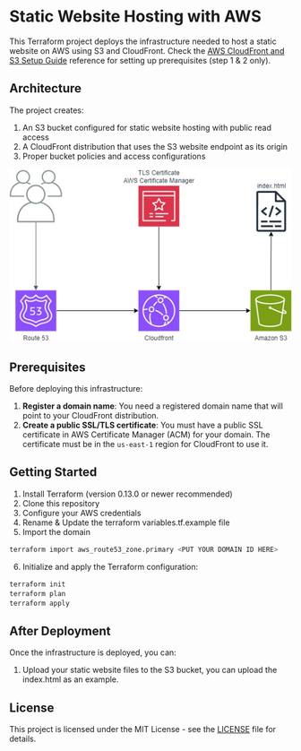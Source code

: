 # Static Website Hosting with AWS

This Terraform project deploys the infrastructure needed to host a static website on AWS using S3 and CloudFront. Check the [AWS CloudFront and S3 Setup Guide](https://docs.aws.amazon.com/Route53/latest/DeveloperGuide/getting-started-cloudfront-overview.html) reference for setting up prerequisites (step 1 & 2 only).

## Architecture

The project creates:
1. An S3 bucket configured for static website hosting with public read access
2. A CloudFront distribution that uses the S3 website endpoint as its origin
3. Proper bucket policies and access configurations

![Alt Text](staticWebHosting.jpg)


## Prerequisites

Before deploying this infrastructure:

1. **Register a domain name**: You need a registered domain name that will point to your CloudFront distribution.
2. **Create a public SSL/TLS certificate**: You must have a public SSL certificate in AWS Certificate Manager (ACM) for your domain. The certificate must be in the `us-east-1` region for CloudFront to use it.

## Getting Started

1. Install Terraform (version 0.13.0 or newer recommended)
2. Clone this repository
3. Configure your AWS credentials
4. Rename & Update the terraform variables.tf.example file
5. Import the domain
```bash
terraform import aws_route53_zone.primary <PUT YOUR DOMAIN ID HERE>
```

6. Initialize and apply the Terraform configuration:

```bash
terraform init
terraform plan
terraform apply
```

## After Deployment

Once the infrastructure is deployed, you can:

1. Upload your static website files to the S3 bucket, you can upload the index.html as an example.

## License

This project is licensed under the MIT License - see the [LICENSE](LICENSE) file for details.

